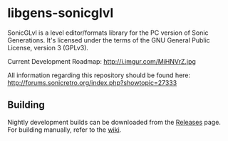 # libgens-sonicglvl

SonicGLvl is a level editor/formats library for the PC version of Sonic Generations. It's licensed under the terms 
of the GNU General Public License, version 3 (GPLv3).

Current Development Roadmap: http://i.imgur.com/MiHNVrZ.jpg

All information regarding this repository should be found here: http://forums.sonicretro.org/index.php?showtopic=27333

## Building

Nightly development builds can be downloaded from the [Releases](https://github.com/DarioSamo/libgens-sonicglvl/releases) page. For building manually, refer to the [wiki](https://github.com/DarioSamo/libgens-sonicglvl/wiki).
